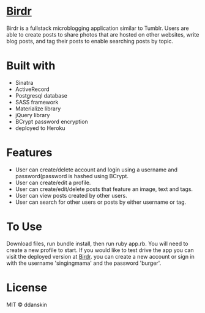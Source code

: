 # [Birdr](http://birdr-blog.herokuapp.com/)
Birdr is a fullstack microblogging application similar to Tumblr. Users are able to create posts to share photos that are hosted on other websites, write blog posts, and tag their posts to enable searching posts by topic.

# Built with
* Sinatra
* ActiveRecord
* Postgresql database
* SASS framework
* Materialize library
* jQuery library
* BCrypt password encryption
* deployed to Heroku

# Features
* User can create/delete account and login using a username and password(password is hashed using BCrypt.
* User can create/edit a profile.
* User can create/edit/delete posts that feature an image, text and tags.
* User can view posts created by other users.
* User can search for other users or posts by either username or tag.

# To Use
Download files, run bundle install, then run ruby app.rb. You will need to create a new profile to start.
If you would like to test drive the app you can visit the deployed version at [Birdr](http://birdr-blog.herokuapp.com/).
you can create a new account or sign in with the username 'singingmama' and the password 'burger'.

# License
MIT &copy; ddanskin
